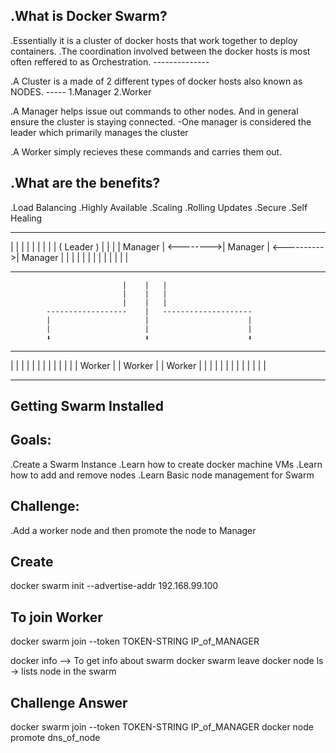 .What is Docker Swarm?
---------------------------

.Essentially it is a cluster of docker hosts that work together to deploy containers.
.The coordination involved between the docker hosts is most often reffered to as Orchestration.
                                                                                 --------------


.A Cluster is a made of 2 different types of docker hosts also known as NODES.
                                                                        -----
    1.Manager
    2.Worker

.A Manager helps issue out commands to other nodes. And in general ensure the cluster is staying connected.
	-One manager is considered the leader which primarily manages the cluster

.A Worker simply recieves these commands and carries them out.

.What are the benefits?
---------------------------
.Load Balancing
.Highly Available
.Scaling
.Rolling Updates
.Secure
.Self Healing


 ---------------           ---------------             ---------------
 |             |           |             |             |             |
 |             |           |  ( Leader ) |             |             |
 |  Manager    | <-------->|   Manager   | <---------->|   Manager   |
 |             |           |             |             |             |
 |             |           |             |             |             |
 ---------------           ---------------             ---------------
 							 |	  |   |
 							 |    |   | 
 							 |	  |   |					
 			------------------    |   --------------------			  
 			|					  |                      |
            |                     |                      |
            ⬇                     ⬇                      ⬇    
 ---------------           ---------------             ---------------
 |             |           |             |             |             |
 |             |           |             |             |             |
 |  Worker     |           |   Worker    |             |   Worker    |
 |             |           |             |             |             |
 |             |           |             |             |             |
 ---------------           ---------------             ---------------



 Getting Swarm Installed 
 -------------------------
 Goals:
 --------
 .Create a Swarm Instance
 .Learn how to create docker machine VMs
 .Learn how to add and remove nodes
 .Learn Basic node management for Swarm

Challenge:
----------
.Add a worker node and then promote the node to Manager


Create
--------
docker swarm init  --advertise-addr 192.168.99.100

To join Worker
--------------
docker swarm join --token TOKEN-STRING IP_of_MANAGER


docker info --> To get info about swarm
docker swarm leave 
docker node ls -> lists node in the swarm

Challenge Answer
-----------------
docker swarm join --token TOKEN-STRING IP_of_MANAGER
docker node promote dns_of_node  
